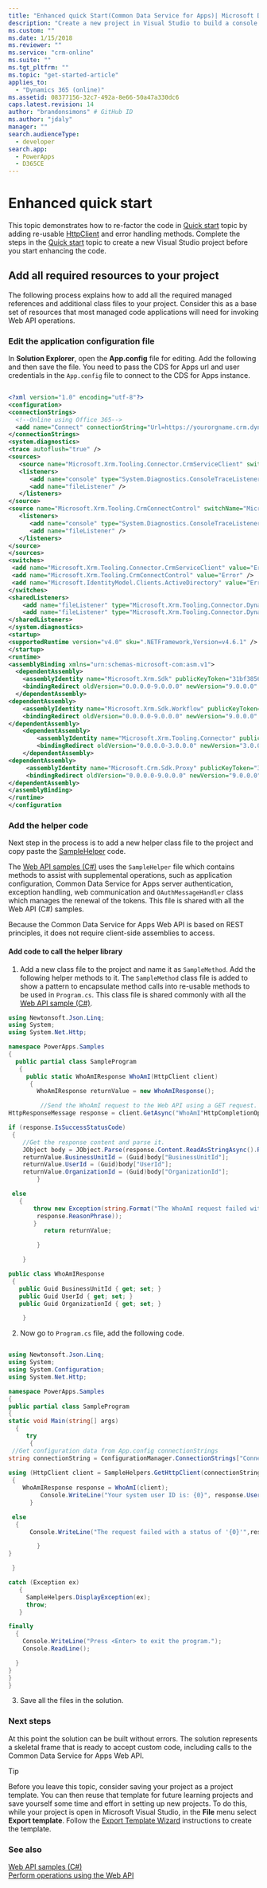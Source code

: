 ```yaml
---
title: "Enhanced quick Start(Common Data Service for Apps)| Microsoft Docs"
description: "Create a new project in Visual Studio to build a console application that uses Common Data Service for Apps Web API"
ms.custom: ""
ms.date: 1/15/2018
ms.reviewer: ""
ms.service: "crm-online"
ms.suite: ""
ms.tgt_pltfrm: ""
ms.topic: "get-started-article"
applies_to: 
  - "Dynamics 365 (online)"
ms.assetid: 08377156-32c7-492a-8e66-50a47a330dc6
caps.latest.revision: 14
author: "brandonsimons" # GitHub ID
ms.author: "jdaly"
manager: ""
search.audienceType: 
  - developer
search.app: 
  - PowerApps
  - D365CE
---
```

# Enhanced quick start

This topic demonstrates how to re-factor the code in [Quick start](quick-start-console-app-csharp.md) topic by adding re-usable [HttpClient](https://docs.microsoft.com/en-us/dotnet/api/system.net.http.httpclient) and error handling methods. Complete the steps in the [Quick start](quick-start-console-app-csharp.md) topic to create a new Visual Studio project before you start enhancing the code.

<a name="bkmk_addAllRequiredResources"></a>

## Add all required resources to your project

The following process explains how to add all the required managed references and additional class files to your project. Consider this as a base set of resources that most managed code applications will need for invoking Web API operations.  
  
### Edit the application configuration file

In **Solution Explorer**, open the **App.config** file for editing. Add the following and then save the file.  You need to pass the CDS for Apps url and user credentials in the `App.config` file to connect to the CDS for Apps instance.

```xml  
  
<?xml version="1.0" encoding="utf-8"?>
<configuration>
<connectionStrings>
  <!--Online using Office 365-->
  <add name="Connect" connectionString="Url=https://yourorgname.crm.dynamics.com;Username=yourname@yourorg.onmicrosoft.com;Password=pasword;authtype=Office365; RequireNewInstance=True"/>
</connectionStrings>
<system.diagnostics>
<trace autoflush="true" />
<sources>
   <source name="Microsoft.Xrm.Tooling.Connector.CrmServiceClient" switchName="Microsoft.Xrm.Tooling.Connector.CrmServiceClient" switchType="System.Diagnostics.SourceSwitch">
   <listeners>
      <add name="console" type="System.Diagnostics.ConsoleTraceListener" />
	  <add name="fileListener" />
   </listeners>
</source>
<source name="Microsoft.Xrm.Tooling.CrmConnectControl" switchName="Microsoft.Xrm.Tooling.CrmConnectControl" switchType="System.Diagnostics.SourceSwitch">
   <listeners>
      <add name="console" type="System.Diagnostics.ConsoleTraceListener" />
	  <add name="fileListener" />
   </listeners>
</source>
</sources>
<switches>
 <add name="Microsoft.Xrm.Tooling.Connector.CrmServiceClient" value="Error" />
 <add name="Microsoft.Xrm.Tooling.CrmConnectControl" value="Error" />
 <add name="Microsoft.IdentityModel.Clients.ActiveDirectory" value="Error" />
</switches>
<sharedListeners>
    <add name="fileListener" type="Microsoft.Xrm.Tooling.Connector.DynamicsFileLogTraceListener, Microsoft.Xrm.Tooling.Connector" />
	<add name="fileListener" type="Microsoft.Xrm.Tooling.Connector.DynamicsFileLogTraceListener, Microsoft.Xrm.Tooling.Connector" BaseFileName="PowerApps-Sample-Log" Location="LocalUserApplicationDirectory" MaxFileSize="52428800" />
</sharedListeners>
</system.diagnostics>
<startup>
<supportedRuntime version="v4.0" sku=".NETFramework,Version=v4.6.1" />
</startup>
<runtime>
<assemblyBinding xmlns="urn:schemas-microsoft-com:asm.v1">
  <dependentAssembly>
    <assemblyIdentity name="Microsoft.Xrm.Sdk" publicKeyToken="31bf3856ad364e35" culture="neutral" />
	<bindingRedirect oldVersion="0.0.0.0-9.0.0.0" newVersion="9.0.0.0" />
  </dependentAssembly>
<dependentAssembly>
    <assemblyIdentity name="Microsoft.Xrm.Sdk.Workflow" publicKeyToken="31bf3856ad364e35" culture="neutral" />
	<bindingRedirect oldVersion="0.0.0.0-9.0.0.0" newVersion="9.0.0.0" />
</dependentAssembly>
    <dependentAssembly>
	    <assemblyIdentity name="Microsoft.Xrm.Tooling.Connector" publicKeyToken="31bf3856ad364e35" culture="neutral" />
		<bindingRedirect oldVersion="0.0.0.0-3.0.0.0" newVersion="3.0.0.0" />
    </dependentAssembly>
<dependentAssembly>
     <assemblyIdentity name="Microsoft.Crm.Sdk.Proxy" publicKeyToken="31bf3856ad364e35" culture="neutral" />
	 <bindingRedirect oldVersion="0.0.0.0-9.0.0.0" newVersion="9.0.0.0" />
</dependentAssembly>
</assemblyBinding>
</runtime>
</configuration

```
  
<a name="bkmk_addCodeToCallHelperLibrary"></a>

### Add the helper code

Next step in the process is to add a new helper class file to the project and copy paste the [SampleHelper](https://github.com/Microsoft/PowerApps-Samples/blob/master/cds/webapi/C%23/SampleHelpers.cs) code.

The [Web API samples (C#)](https://github.com/Microsoft/PowerApps-Samples/blob/master/cds/webapi/C%23) uses the `SampleHelper` file which contains methods to assist with supplemental operations, such as application configuration, Common Data Service for Apps server authentication, exception handling, web communication and `OAuthMessageHandler` class which manages the renewal of the tokens. This file is shared with all the Web API (C#) samples.

Because the Common Data Service for Apps Web API is based on REST principles, it does not require client-side assemblies to access.

#### Add code to call the helper library
  
1. Add a new class file to the project and name it as `SampleMethod`. Add the following helper methods to it. The `SampleMethod` class file is added to show a pattern to encapsulate method calls into re-usable methods to be used in `Program.cs`. This class file is shared commonly with all the [Web API sample (C#)](https://github.com/Microsoft/PowerApps-Samples/blob/master/cds/webapi/C%23). 

```csharp
using Newtonsoft.Json.Linq;
using System;
using System.Net.Http;

namespace PowerApps.Samples
{
  public partial class SampleProgram
   {
	 public static WhoAmIResponse WhoAmI(HttpClient client)
	  {
		WhoAmIResponse returnValue = new WhoAmIResponse();

         //Send the WhoAmI request to the Web API using a GET request. 
HttpResponseMessage response = client.GetAsync("WhoAmI"HttpCompletionOption.ResponseHeadersRead).Result;

if (response.IsSuccessStatusCode)
 {
	//Get the response content and parse it.
	JObject body = JObject.Parse(response.Content.ReadAsStringAsync().Result);
	returnValue.BusinessUnitId = (Guid)body["BusinessUnitId"];
	returnValue.UserId = (Guid)body["UserId"];
	returnValue.OrganizationId = (Guid)body["OrganizationId"];
		}

 else
   {
       throw new Exception(string.Format("The WhoAmI request failed with a status of '{0}'",
        response.ReasonPhrase));
       }
          return returnValue;

        }

    }

public class WhoAmIResponse
 {
   public Guid BusinessUnitId { get; set; } 
   public Guid UserId { get; set; }
   public Guid OrganizationId { get; set; }

    }
```

2. Now go to `Program.cs` file, add the following code.  
  
```csharp

using Newtonsoft.Json.Linq;
using System;
using System.Configuration;
using System.Net.Http;

namespace PowerApps.Samples 
{
public partial class SampleProgram
{ 
static void Main(string[] args)
  {
     try
      {
 //Get configuration data from App.config connectionStrings
string connectionString = ConfigurationManager.ConnectionStrings["Connect"].ConnectionString;
 
using (HttpClient client = SampleHelpers.GetHttpClient(connectionString, SampleHelpers.clientId, SampleHelpers.redirectUrl, "v9.0"))
 {
    WhoAmIResponse response = WhoAmI(client);
         Console.WriteLine("Your system user ID is: {0}", response.UserId);
      }

 else
  {
      Console.WriteLine("The request failed with a status of '{0}'",response.ReasonPhrase);

        } 
}

 }

catch (Exception ex)
   {
     SampleHelpers.DisplayException(ex);
     throw;
   }

finally
  {
	Console.WriteLine("Press <Enter> to exit the program.");
	Console.ReadLine();

  }
}
}
}
```

3. Save all the files in the solution.
  
<a name="bkmk_nextSteps"></a>

### Next steps

 At this point the solution can be built without errors. The solution represents a skeletal frame that is ready to accept custom code, including calls to the Common Data Service for Apps Web API.  
  
> [!TIP]
> Before you leave this topic, consider saving your project as a project template. You can then reuse that template for future learning projects and save yourself some time and effort in setting up new projects. To do this, while your project is open in Microsoft Visual Studio, in the **File** menu select **Export template**. Follow the [Export Template Wizard](https://msdn.microsoft.com/library/xkh1wxd8.aspx) instructions to create the template.  
  
### See also

[Web API samples (C#)](https://github.com/Microsoft/PowerApps-Samples/tree/master/cds/webapi/C%23)<br/>
[Perform operations using the Web API](perform-operations-web-api.md)
